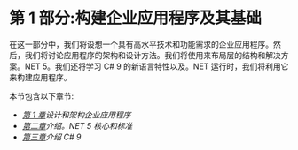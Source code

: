 # 第 1 部分:构建企业应用程序及其基础

在这一部分中，我们将设想一个具有高水平技术和功能需求的企业应用程序。然后，我们将讨论应用程序的架构和设计方法。我们将使用来布局层的结构和解决方案。NET 5。我们还将学习 C# 9 的新语言特性以及。NET 运行时，我们将利用它来构建应用程序。

本节包含以下章节:

*   [*第 1 章*](01.html#_idTextAnchor014)*设计和架构企业应用程序*
*   [*第二章*](02.html#_idTextAnchor036)*介绍。NET 5 核心和标准*
*   [*第三章*](03.html#_idTextAnchor052)*介绍 C# 9*